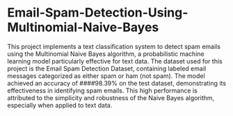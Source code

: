 # Email-Spam-Detection-Using-Multinomial-Naive-Bayes
This project implements a text classification system to detect spam emails using the Multinomial Naive Bayes algorithm, a probabilistic machine learning model particularly effective for text data. The dataset used for this project is the Email Spam Detection Dataset, containing labeled email messages categorized as either spam or ham (not spam).
The model achieved an accuracy of ####98.39% on the test dataset, demonstrating its effectiveness in identifying spam emails. This high performance is attributed to the simplicity and robustness of the Naive Bayes algorithm, especially when applied to text data.
